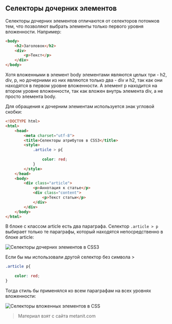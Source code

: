 ## Селекторы дочерних элементов

Селекторы дочерних элементов отличаются от селекторов потомков тем, что позволяют выбрать элементы только первого уровня вложенности. Например:

```html
<body>
    <h2>Заголовок</h2>
    <div>
        <p>Текст</p>
    </div>
</body>
```

Хотя вложенными в элемент body элементами являются целых три - h2, div, p, но дочерними из них являются только два - div и h2, так как они находятся в первом уровне вложенности. А элемент p находится на втором уровне вложенности, так как вложен внутрь элемента div, а не просто элемента body.

Для обращения к дочерним элементам используется знак угловой скобки:

```html
<!DOCTYPE html>
<html>
    <head>
        <meta charset="utf-8">
        <title>Селекторы атрибутов в CSS3</title>
        <style>
            .article > p{
            
                color: red;
            }
        </style>
    </head>
    <body>
        <div class="article">
            <p>Аннотация к статье</p>
            <div class="content">
                <p>Текст статьи</p>
            </div>
        </div>
    </body>
</html>
```

В блоке с классом article есть два параграфа. Селектор `.article > p` выбирает только те параграфы, который находятся непосредственно в блоке article:

![Селекторы дочерних элементов в CSS3](https://metanit.com/web/html5/pics/4.13.png)

Если бы мы использовали другой селектор без символа >

```css
.article p{
            
    color: red;
}
```

Тогда стиль бы применялся ко всем параграфам на всех уровнях вложенности:

![Селекторы вложенных элементов в CSS](https://metanit.com/web/html5/pics/4.14.png)


> Материал взят с сайта metanit.com